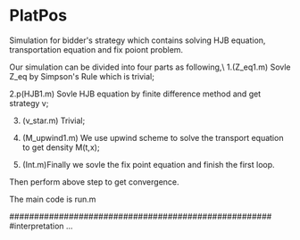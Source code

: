 # PlatPos
Simulation for bidder's strategy which contains solving HJB equation, transportation equation and fix poiont problem.

Our simulation can be divided into four parts as following,\\
1.(Z_eq1.m) Sovle Z_eq by Simpson's Rule which is trivial;

2.p(HJB1.m) Sovle HJB equation by finite difference method and get strategy v;

3. (v_star.m) Trivial;

4. (M_upwind1.m) We use upwind scheme to solve the transport equation to get density M(t,x);

5. (Int.m)Finally we sovle the fix point equation and finish the first loop.

Then perform above step to get convergence.

The main code is run.m


#####################################################
#interpretation
...
